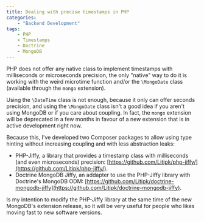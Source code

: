 ```yaml
---
title: Dealing with precise timestamps in PHP
categories:
    - "Backend Development"
tags:
    - PHP
    - Timestamps
    - Doctrine
    - MongoDB
---
```


PHP does not offer any native class to implement timestamps with milliseconds or
microseconds precision, the only "native" way to do it is working with the weird
microtime function and/or the `\MongoDate` class (available through the `mongo`
extension).

Using the `\DateTime` class is not enough, because it only can offer seconds
precision, and using the `\MongoDate` class isn't a good idea if you aren't
using MongoDB or if you care about coupling. In fact, the `mongo` extension will
be deprecated in a few months in favour of a new extension that is in active
development right now.

Because this, I've developed two Composer packages to allow using type hinting
without increasing coupling and with less abstraction leaks:

* PHP-Jiffy, a library that provides a timestamp class with milliseconds (and
  even microseconds) precision: [https://github.com/Litipk/php-jiffy/](https://github.com/Litipk/php-jiffy/).
* Doctrine MongoDB Jiffy, an addapter to use the PHP-Jiffy library with Doctrine's
  MongoDB ODM: [https://github.com/Litipk/doctrine-mongodb-jiffy](https://github.com/Litipk/doctrine-mongodb-jiffy).

Is my intention to modify the PHP-Jiffy library at the same time of the new
MongoDB's extension release, so it will be very useful for people who likes
moving fast to new software versions.
